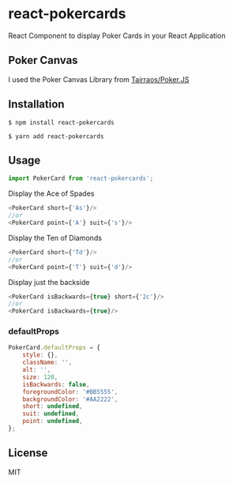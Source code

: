 # react-pokercards
React Component to display Poker Cards in your React Application

## Poker Canvas
I used the Poker Canvas Library from [Tairraos/Poker.JS](https://github.com/Tairraos/Poker.JS)

## Installation
```
$ npm install react-pokercards
````

```
$ yarn add react-pokercards
````

## Usage
```JavaScript
import PokerCard from 'react-pokercards';
````

Display the Ace of Spades
```JavaScript
<PokerCard short={'As'}/>
//or
<PokerCard point={'A'} suit={'s'}/>
````

Display the Ten of Diamonds
```JavaScript
<PokerCard short={'Td'}/>
//or
<PokerCard point={'T'} suit={'d'}/>
````

Display just the backside
```JavaScript
<PokerCard isBackwards={true} short={'2c'}/>
//or
<PokerCard isBackwards={true}/>
````

### defaultProps
```JavaScript
PokerCard.defaultProps = {
    style: {},
    className: '',
    alt: '',
    size: 120,
    isBackwards: false,
    foregroundColor: '#BB5555',
    backgroundColor: '#AA2222',
    short: undefined,
    suit: undefined,
    point: undefined,
};
````

## License
MIT
